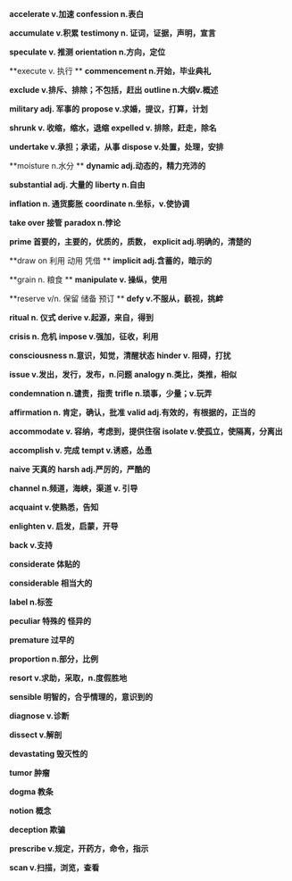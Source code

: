 **accelerate  v.加速**                                                         **confession  n.表白**                                

**accumulate v.积累**  													 **testimony n. 证词，证据，声明，宣言**							

**speculate v. 推测**                                                          **orientation n.方向，定位**

**execute v. 执行 **  														  **commencement  n.开始，毕业典礼**

**exclude v.排斥、排除；不包括，赶出**                        **outline n.大纲v.概述**

**military adj. 军事的**  													**propose v.求婚，提议，打算，计划**

**shrunk v. 收缩，缩水，退缩** 									   **expelled  v. 排除，赶走，除名**

**undertake v.承担；承诺，从事**  								**dispose  v.处置，处理，安排**

**moisture n.水分  **														  **dynamic adj.动态的，精力充沛的**

**substantial adj. 大量的** 											   **liberty n.自由**

**inflation n. 通货膨胀** 													**coordinate  n.坐标，v.使协调**

**take over 接管**  															 **paradox  n.悖论**

**prime 首要的，主要的，优质的，质数，**                    **explicit   adj.明确的，清楚的**

**draw on  利用 动用 凭借 **                                              **implicit   adj.含蓄的，暗示的**

**grain  n. 粮食	**															 **manipulate  v. 操纵，使用**

**reserve  v/n. 保留 储备 预订 ** 									  **defy   v.不服从，藐视，挑衅**

**ritual  n. 仪式**  															   **derive   v.起源，来自，得到**

**crisis  n. 危机**																  **impose v.强加，征收，利用**

**consciousness n.意识，知觉，清醒状态**                    **hinder  v. 阻碍，打扰**

**issue v.发出，发行，发布，n.问题**                               **analogy  n.类比，类推，相似**

**condemnation n.谴责，指责** 								      **trifle   n.琐事，少量；v.玩弄**

**affirmation n. 肯定，确认，批准**                                 **valid adj.有效的，有根据的，正当的**

**accommodate v. 容纳，考虑到，提供住宿** 				**isolate   v.使孤立，使隔离，分离出**

**accomplish v. 完成**														 **tempt v.诱惑，怂恿**

**naive  天真的**																	**harsh   adj.严厉的，严酷的**

**channel  n.频道，海峡，渠道 v. 引导**  						 

**acquaint v.使熟悉，告知**

**enlighten v. 启发，启蒙，开导**

**back v.支持** 

**considerate 体贴的**

**considerable  相当大的**

**label  n.标签**

**peculiar 特殊的 怪异的**

**premature  过早的**

**proportion n.部分，比例**

**resort v.求助，采取，n.度假胜地**

**sensible 明智的，合乎情理的，意识到的**

**diagnose v.诊断**

**dissect v.解剖**

**devastating  毁灭性的**

**tumor 肿瘤**

**dogma 教条**

**notion 概念**

**deception  欺骗**

**prescribe  v.规定，开药方，命令，指示**

**scan v.扫描，浏览，查看**